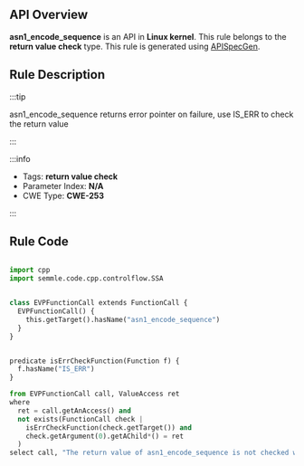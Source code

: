 ---
---


## API Overview
**asn1_encode_sequence** is an API in **Linux kernel**. This rule belongs to the **return value check** type. This rule is generated using [APISpecGen](../../tools/APISpecGen).
## Rule Description

:::tip

asn1_encode_sequence returns error pointer on failure, use IS_ERR to check the return value

:::

:::info

- Tags: **return value check**
- Parameter Index: **N/A**
- CWE Type: **CWE-253**

:::

## Rule Code
```python

import cpp
import semmle.code.cpp.controlflow.SSA


class EVPFunctionCall extends FunctionCall {
  EVPFunctionCall() {
    this.getTarget().hasName("asn1_encode_sequence")
  }
}


predicate isErrCheckFunction(Function f) {
  f.hasName("IS_ERR") 
}

from EVPFunctionCall call, ValueAccess ret
where
  ret = call.getAnAccess() and
  not exists(FunctionCall check |
    isErrCheckFunction(check.getTarget()) and
    check.getArgument(0).getAChild*() = ret
  )
select call, "The return value of asn1_encode_sequence is not checked with IS_ERR."
    
```